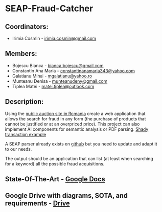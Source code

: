 # SEAP-Fraud-Catcher

## Coordinators:

- Irimia Cosmin - irimia.cosmin@gmail.com

## Members:

- Bojescu Bianca - bianca.bojescu@gmail.com
- Constantin Ana Maria - constantinanamaria343@yahoo.com
- Galatianu Mihai - mgalatianu@yahoo.ro
- Munteanu Denisa - munteanudeny@gmail.com
- Tiplea Matei - matei.tiplea@outlook.com

## Description:

Using the [public auction site in Romania](https://www.e-licitatie.ro/) create a web application that allows the search for fraud in any form (the purchase of products that cannot be justified or at an overpriced price). This project can also implement AI components for semantic analysis or PDF parsing. [Shady transaction example](https://www.libertatea.ro/stiri/o-primarie-din-mehedinti-a-luat-3-iphone-uri-cu-6-000-euro-am-cerut-ce-e-mai-bun-pentru-performanta-e-mailuri-explica-primarul-4506730)

A SEAP parser already exists on [github](https://github.com/ciocan/sicap-parser) but you need to update and adapt it to our needs.

The output should be an application that can list (at least when searching for a keyword) all the possible fraud acquisitions.

## State-Of-The-Art - [Google Docs](https://docs.google.com/document/d/1khW6D4M9_Q3xdARc4_Uziu9aKsAsyfqkWWYO639XdLI/edit)

## Google Drive with diagrams, SOTA, and requirements - [Drive](https://drive.google.com/drive/folders/1qoijonkZfgt1s5aCTOXRW_iH9reyWwHP)

